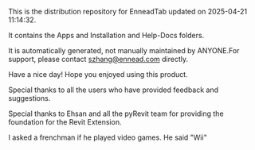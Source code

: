 This is the distribution repository for EnneadTab updated on 2025-04-21 11:14:32.

It contains the Apps and Installation and Help-Docs folders.

It is automatically generated, not manually maintained by ANYONE.For support, please contact szhang@ennead.com directly.

Have a nice day! Hope you enjoyed using this product.

Special thanks to all the users who have provided feedback and suggestions.

Special thanks to Ehsan and all the pyRevit team for providing the foundation for the Revit Extension.






I asked a frenchman if he played video games. He said "Wii"